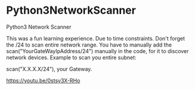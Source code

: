 # Python3NetworkScanner
Python3 Network Scanner

This was a fun learning experience. Due to time constraints.
Don't forget the /24 to scan entire network range.
You have to manually add the scan("YourGateWayIpAddress/24") manually in the code, for it to discover network devices.
Example to scan you entire subnet:

scan("X.X.X.X/24"), your Gateway.

https://youtu.be/0stsy3X-RHo
